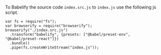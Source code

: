 To Babelify the source code `index.src.js` to `index.js` use the following
js script.
```
var fs = require("fs");
var browserify = require("browserify");
browserify("./index.src.js")
  .transform("babelify", {presets: ["@babel/preset-env", "@babel/preset-react"]})
  .bundle()
  .pipe(fs.createWriteStream("index.js"));
```